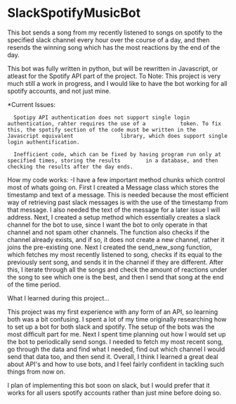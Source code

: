 # SlackSpotifyMusicBot

This bot sends a song from my recently listened to songs on spotify to the specified slack channel every hour over the course of a day, and then resends the winning song which has the most reactions by the end of the day.

This bot was fully written in python, but will be rewritten in Javascript, or atleast for the Spotify API part of the project. 
To Note: This project is very much still a work in progress, and I would like to have the bot working for all spotify accounts, and not just mine. 
  
  
  *Current Issues:

      Spotipy API authentication does not support single login authentication, rahter requires the use of a           token. To fix this, the spotify section of the code must be written in the Javascript equivalent               library, which does support single login authentification.
      
      Inefficient code, which can be fixed by having program run only at specified times, storing the results        in a database, and then checking the results after the day ends.

How my code works: 
  -I have a few important method chunks which control most of whats going on. First I created a Message class 
  which stores the timestamp and text of a message. This is needed because the most efficient way of  retrieving 
  past slack messages is with the use of the timestamp from that message. I also needed the text of the message 
  for a later issue I will address. Next, I created a setup method which essentially creates a slack channel 
  for the bot to use, since I want the bot to only operate in that channel and not spam other channels. The 
  function also checks if the channel already exists, and if so, it does not create a new channel, rather it 
  joins the pre-existing one. Next I created the send_new_song function, which fetches my most recently 
  listened to song, checks if its equal to the previously sent song, and sends it in the channel if they are   different. After this, I iterate through all the songs and check the amount of reactions under the song to   see which one is the best, and then I send that song at the end of the time period. 

What I learned during this project...

This project was my first experience with any form of an API, so learning both was a bit confusing. I spent a lot of my time originally researching how to set up a bot for both slack and spotify. The setup  of the bots was the most difficult part for me. Next I spent time planning out how I would set up the bot to periodically send songs. I needed to fetch my most recent song, go through the data and find what I needed, find out which channel I would send that data too, and then send it. Overall, I think I learned a great deal about API's and how to use bots, and I feel fairly confident in tackling such things from now on. 

I plan of implementing this bot soon on slack, but I would prefer that it works for all users spotify accounts rather than just mine before doing so. 
